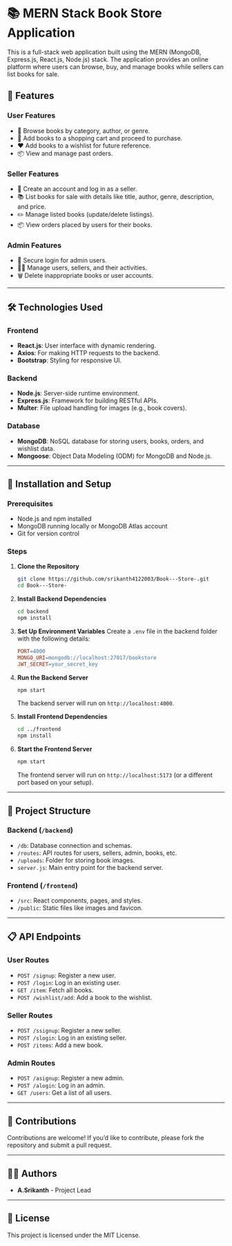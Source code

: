 
# 📚 MERN Stack Book Store Application

This is a full-stack web application built using the MERN (MongoDB, Express.js, React.js, Node.js) stack. The application provides an online platform where users can browse, buy, and manage books while sellers can list books for sale.

## 🌟 Features

### User Features
- 📖 Browse books by category, author, or genre.
- 🛒 Add books to a shopping cart and proceed to purchase.
- ❤️ Add books to a wishlist for future reference.
- 📦 View and manage past orders.

### Seller Features
- 📝 Create an account and log in as a seller.
- 📚 List books for sale with details like title, author, genre, description, and price.
- ✏️ Manage listed books (update/delete listings).
- 📦 View orders placed by users for their books.

### Admin Features
- 🔑 Secure login for admin users.
- 🧑‍💻 Manage users, sellers, and their activities.
- 🗑️ Delete inappropriate books or user accounts.

---

## 🛠️ Technologies Used

### Frontend
- **React.js**: User interface with dynamic rendering.
- **Axios**: For making HTTP requests to the backend.
- **Bootstrap**: Styling for responsive UI.

### Backend
- **Node.js**: Server-side runtime environment.
- **Express.js**: Framework for building RESTful APIs.
- **Multer**: File upload handling for images (e.g., book covers).

### Database
- **MongoDB**: NoSQL database for storing users, books, orders, and wishlist data.
- **Mongoose**: Object Data Modeling (ODM) for MongoDB and Node.js.

---

## 🚀 Installation and Setup

### Prerequisites
- Node.js and npm installed
- MongoDB running locally or MongoDB Atlas account
- Git for version control

### Steps

1. **Clone the Repository**
   ```bash
   git clone https://github.com/srikanth4122003/Book---Store-.git
   cd Book---Store-
   ```

2. **Install Backend Dependencies**
   ```bash
   cd backend
   npm install
   ```

3. **Set Up Environment Variables**
   Create a `.env` file in the backend folder with the following details:
   ```makefile
   PORT=4000
   MONGO_URI=mongodb://localhost:27017/bookstore
   JWT_SECRET=your_secret_key
   ```

4. **Run the Backend Server**
   ```bash
   npm start
   ```
   The backend server will run on `http://localhost:4000`.

5. **Install Frontend Dependencies**
   ```bash
   cd ../frontend
   npm install
   ```

6. **Start the Frontend Server**
   ```bash
   npm start
   ```
   The frontend server will run on `http://localhost:5173` (or a different port based on your setup).

---

## 📂 Project Structure

### Backend (`/backend`)
- `/db`: Database connection and schemas.
- `/routes`: API routes for users, sellers, admin, books, etc.
- `/uploads`: Folder for storing book images.
- `server.js`: Main entry point for the backend server.

### Frontend (`/frontend`)
- `/src`: React components, pages, and styles.
- `/public`: Static files like images and favicon.

---

## 📋 API Endpoints

### User Routes
- `POST /signup`: Register a new user.
- `POST /login`: Log in an existing user.
- `GET /item`: Fetch all books.
- `POST /wishlist/add`: Add a book to the wishlist.

### Seller Routes
- `POST /ssignup`: Register a new seller.
- `POST /slogin`: Log in an existing seller.
- `POST /items`: Add a new book.

### Admin Routes
- `POST /asignup`: Register a new admin.
- `POST /alogin`: Log in an admin.
- `GET /users`: Get a list of all users.

---

## 🤝 Contributions
Contributions are welcome! If you’d like to contribute, please fork the repository and submit a pull request.

---

## 🧑‍💻 Authors
- **A.Srikanth** - Project Lead

---

## 📄 License
This project is licensed under the MIT License.
